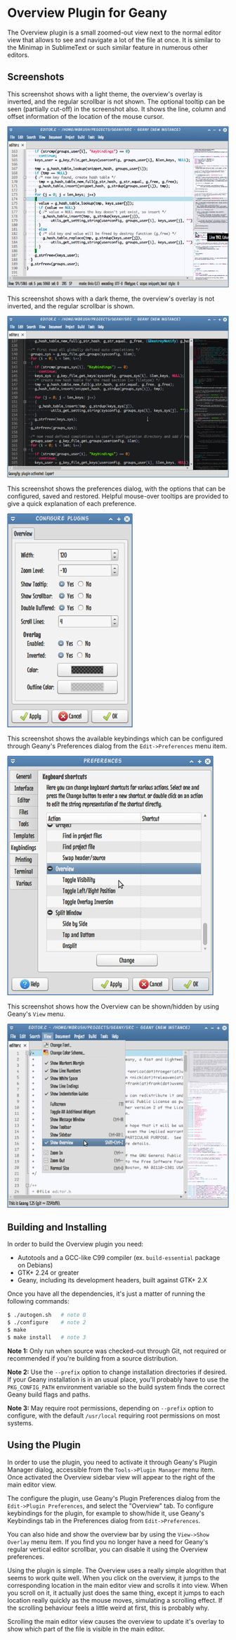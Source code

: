 Overview Plugin for Geany
=========================

The Overview plugin is a small zoomed-out view next to the normal editor view
that allows to see and navigate a lot of the file at once. It is similar to
the Minimap in SublimeText or such similar feature in numerous other editors.

Screenshots
-----------

This screenshot shows with a light theme, the overview's overlay is inverted,
and the regular scrollbar is not shown. The optional tooltip can be seen
(partially cut-off) in the screenshot also. It shows the line, column and
offset information of the location of the mouse cursor.

![Overview plugin screenshot with light theme](screenshots/screenshot-light.png?raw=true)

This screenshot shows with a dark theme, the overview's overlay is not
inverted, and the regular scrollbar is shown.

![Overview plugin screenshot with dark theme](screenshots/screenshot-dark.png?raw=true)

This screenshot shows the preferences dialog, with the options that can be
configured, saved and restored. Helpful mouse-over tooltips are provided to
give a quick explanation of each preference.

![Overview plugin's preferences GUI](screenshots/screenshot-prefs.png?raw=true)

This screenshot shows the available keybindings which can be configured
through Geany's Preferences dialog from the `Edit->Preferences` menu item.

![Keybindings preferences](screenshots/screenshot-keybindings.png?raw=true)

This screenshot shows how the Overview can be shown/hidden by using Geany's
`View` menu.

![Showing and Hiding from the main menu](screenshots/screenshot-view-menu.png?raw=true)

Building and Installing
-----------------------

In order to build the Overview plugin you need:

- Autotools and a GCC-like C99 compiler (ex. `build-essential` package on Debians)
- GTK+ 2.24 or greater
- Geany, including its development headers, built against GTK+ 2.X

Once you have all the dependencies, it's just a matter of running the
following commands:

```bash
$ ./autogen.sh   # note 0
$ ./configure    # note 2
$ make
$ make install   # note 3
```

**Note 1:** Only run when source was checked-out through Git, not required or
recommended if you're building from a source distribution.

**Note 2:** Use the `--prefix` option to change installation directories if
desired. If your Geany installation is in an usual place, you'll probably
have to use the `PKG_CONFIG_PATH` environment variable so the build
system finds the correct Geany build flags and paths.

**Note 3:** May require root permissions, depending on `--prefix` option to
configure, with the default `/usr/local` requiring root permissions on
most systems.

Using the Plugin
----------------

In order to use the plugin, you need to activate it through Geany's Plugin
Manager dialog, accessible from the `Tools->Plugin Manager` menu item. Once
activated the Overview sidebar view will appear to the right of the main
editor view.

The configure the plugin, use Geany's Plugin Preferences dialog from the
`Edit->Plugin Preferences`, and select the "Overview" tab. To configure
keybindings for the plugin, for example to show/hide it, use Geany's
Keybindings tab in the Preferences dialog from `Edit->Preferences`.

You can also hide and show the overview bar by using the `View->Show Overlay`
menu item. If you find you no longer have a need for Geany's regular vertical
editor scrollbar, you can disable it using the Overview preferences.

Using the plugin is simple. The Overview uses a really simple alogrithm that
seems to work quite well. When you click on the overview, it jumps to the
corresponding location in the main editor view and scrolls it into view. When
you scroll on it, it actually just does the same thing, except it jumps to
each location really quickly as the mouse moves, simulating a scrolling
effect. If the scrolling behaviour feels a little weird at first, this is
probably why.

Scrolling the main editor view causes the overview to update it's overlay to
show which part of the file is visible in the main editor.
